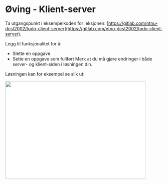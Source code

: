 # Øving - Klient-server
Ta utgangspunkt i eksempelkoden for leksjonen: [https://gitlab.com/ntnu-dcst2002/todo-client-server](https://gitlab.com/ntnu-dcst2002/todo-client-server).

Legg til funksjonalitet for å:

* Slette en oppgave
* Sette en oppgave som fullført
Merk at du må gjøre endringer i både server- og klient-siden i løsningen din.

Løsningen kan for eksempel se slik ut:

<img src="https://ntnu.blackboard.com/bbcswebdav/pid-1123227-dt-content-rid-30205616_1/xid-30205616_1" style="box-sizing: content-box; border-style: none; max-width: 100%; background-color: #ffffff;" width="447" height="311">

